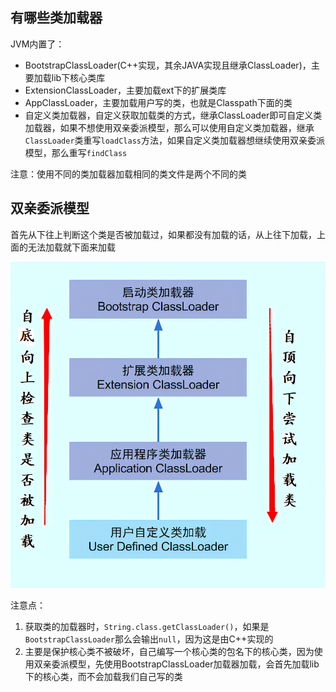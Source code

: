 ## 有哪些类加载器

JVM内置了：

- BootstrapClassLoader(C++实现，其余JAVA实现且继承ClassLoader)，主要加载lib下核心类库
- ExtensionClassLoader，主要加载ext下的扩展类库
- AppClassLoader，主要加载用户写的类，也就是Classpath下面的类
- 自定义类加载器，自定义获取加载类的方式，继承ClassLoader即可自定义类加载器，如果不想使用双亲委派模型，那么可以使用自定义类加载器，继承`ClassLoader`类重写`loadClass`方法，如果自定义类加载器想继续使用双亲委派模型，那么重写`findClass`

注意：使用不同的类加载器加载相同的类文件是两个不同的类

## 双亲委派模型

首先从下往上判断这个类是否被加载过，如果都没有加载的话，从上往下加载，上面的无法加载就下面来加载

![img](assets/类加载器/1657374446515-8a7c60c1-501f-4c0d-94e6-a9d1ba3e9efd.png)

注意点：

1. 获取类的加载器时，`String.class.getClassLoader()`，如果是`BootstrapClassLoader`那么会输出`null`，因为这是由C++实现的
2. 主要是保护核心类不被破坏，自己编写一个核心类的包名下的核心类，因为使用双亲委派模型，先使用BootstrapClassLoader加载器加载，会首先加载lib下的核心类，而不会加载我们自己写的类